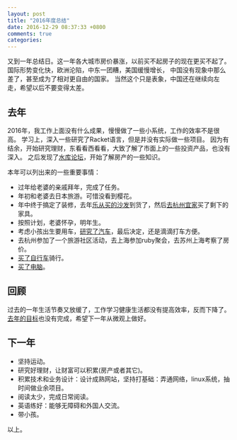 ```yaml
---
layout: post
title: "2016年度总结"
date: 2016-12-29 08:37:33 +0800
comments: true
categories: 
---
```


又到一年总结日。这一年各大城市房价暴涨，以前买不起房子的现在更买不起了。
国际形势变化快，欧洲沦陷，中东一团糟，美国缓慢增长，
中国没有现象中那么差了，甚至成为了相对更自由的国家。
当然这个只是表象，中国还在继续向左走，希望以后不要变得太差。

## 去年

2016年，我工作上面没有什么成果，慢慢做了一些小系统，工作的效率不是很高。
学习上，深入一些研究了Racket语言，但是并没有实际做一些项目。
因为有结余，开始研究理财，东看看西看看，大致了解了市面上的一些投资产品，也没有深入。
之后发现了[水库论坛](https://blog.linjunhalida.com/blog/shuiku/)，开始了解房产的一些知识。

本年可以列出来的一些重要事情：

- 过年给老婆的亲戚拜年，完成了任务。
- 年初和老婆去日本旅游。可惜没看到樱花。
- 年中终于搞定了装修，去年[乐从买的沙发](https://blog.linjunhalida.com/blog/choose-furniture/)到货了，然后[去杭州宜家](https://blog.linjunhalida.com/blog/ikea/)买了剩下的家具。
- 按照计划，老婆怀孕，明年生。
- 考虑小孩出生要用车，[研究了汽车](https://blog.linjunhalida.com/blog/how-to-choose-a-car/)，最后决定，还是滴滴打车方便。
- 去杭州参加了一个旅游社区活动，去上海参加ruby聚会，去苏州上海考察了房价。
- [买了自行车](https://blog.linjunhalida.com/blog/bicycle-body-building/)骑行。
- [买了电脑](https://blog.linjunhalida.com/blog/new-desktop-computer/)。

## 回顾

过去的一年生活节奏又放缓了，工作学习健康生活都没有提高效率，反而下降了。
[去年的目标](https://blog.linjunhalida.com/blog/2015-summary/)也没有完成，希望下一年从微观上做好。

## 下一年

- 坚持运动。
- 研究好理财，让财富可以积累(房产或者其它)。
- 积累技术和业务设计：设计成熟网站，坚持打基础：弄通网络，linux系统，抽时间做业余项目。
- 阅读太少，完成日常阅读。
- 英语练好：能够无障碍和外国人交流。
- 带小孩。

以上。

